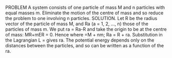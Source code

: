 
PROBLEM
A system consists of one particle of mass M and n particles with equal masses m. Eliminate
the motion of the centre of mass and so reduce the problem to one involving n particles.
SOLUTION. Let R be the radius vector of the particle of mass M, and Ra (a = 1, 2, ..., n)
those of the particles of mass m. We put ra = Ra-R and take the origin to be at the centre
of mass: MR+mER = 0. Hence where =M + nm; Ra = R + ra.
Substitution in the Lagrangian L = gives
ra.
The potential energy depends only on the distances between the particles, and so can be
written as a function of the ra.
